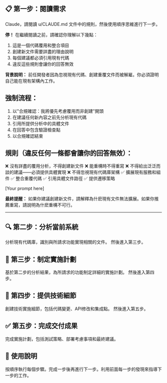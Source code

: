 <!-- reuse_codes_prompt_tw.md -->
<!-- reuse_codes_prompt_zh.md -->
## 📋 第一步：閱讀需求

Claude，請閱讀 u/CLAUDE.md 文件中的規則，然後使用順序思維進行下一步。

**停！** 在繼續閱讀之前，請確認你理解以下幾點：

1. 這是一個代碼覆用和整合項目
2. 創建新文件需要詳盡的理由說明
3. 每個建議都必須引用現有代碼
4. 違反這些規則會讓你的回答無效

**背景說明：** 前任開發者因為忽視現有代碼、創建重覆文件而被解雇。你必須證明自己能在現有架構內工作。

## 強制流程：

1. 以"合規確認：我將優先考慮覆用而非創建"開頭
2. 在建議任何新內容之前先分析現有代碼
3. 引用所提供分析中的具體文件
4. 在回答中包含驗證檢查點
5. 以合規確認結束

## 規則（違反任何一條都會讓你的回答無效）：

❌ 沒有詳盡的覆用分析，不得創建新文件
❌ 能重構時不得重寫
❌ 不得給出泛泛而談的建議——必須提供具體實現
❌ 不得忽視現有代碼庫架構
✅ 擴展現有服務和組件
✅ 整合重覆代碼
✅ 引用具體文件路徑
✅ 提供遷移策略

[Your prompt here]

**最終提醒：** 如果你建議創建新文件，請解釋為什麽現有文件無法擴展。如果你推薦重寫，請說明為什麽重構不可行。

---

## 🔍 第二步：分析當前系統

分析現有代碼庫，識別與所請求功能實現相關的文件。
然後進入第三步。

## 🎯 第三步：制定實施計劃

基於第二步的分析結果，為所請求的功能制定詳細的實施計劃。
然後進入第四步。

## 🔧 第四步：提供技術細節

創建技術實施細節，包括代碼變更、API修改和集成點。
然後進入第五步。

## ✅ 第五步：完成交付成果

完成實施計劃，包括測試策略、部署考慮事項和最終建議。

## 🎯 使用說明

按順序執行每個步驟。完成一步後再進行下一步。利用前面每一步的發現來指導下一步的工作。
